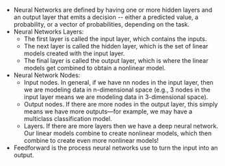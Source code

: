    - Neural Networks are defined by having one or more hidden layers and an output layer that emits a decision -- either a predicted value, a probability, or a vector of probabilities, depending on the task.
   - Neural Networks Layers:
       - The first layer is called the input layer, which contains the inputs.
       - The next layer is called the hidden layer, which is the set of linear models created with the input layer.
       - The final layer is called the output layer, which is where the linear models get combined to obtain a nonlinear model.
   - Neural Network Nodes:
       - Input nodes. In general, if we have nn nodes in the input layer, then we are modeling data in n-dimensional space (e.g., 3 nodes in the input layer means we are modeling data in 3-dimensional space).
       - Output nodes. If there are more nodes in the output layer, this simply means we have more outputs—for example, we may have a multiclass classification model.
       - Layers. If there are more layers then we have a deep neural network. Our linear models combine to create nonlinear models, which then combine to create even more nonlinear models!
   - Feedforward is the process neural networks use to turn the input into an output.
